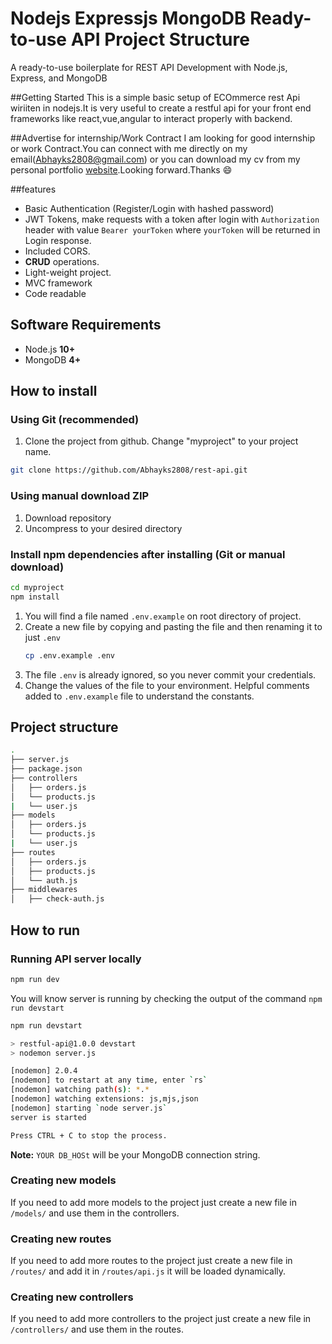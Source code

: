 # Nodejs Expressjs MongoDB Ready-to-use API Project Structure

A ready-to-use boilerplate for REST API Development with Node.js, Express, and MongoDB

##Getting Started
This is a simple basic setup of ECOmmerce rest Api wiriiten in nodejs.It is very useful to create
a restful api for your front end frameworks like react,vue,angular to interact properly with backend.

##Advertise for internship/Work Contract
I am looking for good internship or work Contract.You can connect with me directly on my email(Abhayks2808@gmail.com) or you can download my cv  from my personal portfolio [website](https://restorative-lids.000webhostapp.com/).Looking forward.Thanks :smile:

##features
-   Basic Authentication (Register/Login with hashed password)
-   JWT Tokens, make requests with a token after login with `Authorization` header with value `Bearer yourToken` where `yourToken` will be returned in Login response.
-   Included CORS.
-   **CRUD** operations.
-   Light-weight project.
-   MVC framework
-   Code readable

## Software Requirements

-   Node.js **10+**
-   MongoDB **4+** 

## How to install

### Using Git (recommended)

1.  Clone the project from github. Change "myproject" to your project name.

```bash
git clone https://github.com/Abhayks2808/rest-api.git
```

### Using manual download ZIP

1.  Download repository
2.  Uncompress to your desired directory
### Install npm dependencies after installing (Git or manual download)

```bash
cd myproject
npm install
```
1.  You will find a file named `.env.example` on root directory of project.
2.  Create a new file by copying and pasting the file and then renaming it to just `.env`
    ```bash
    cp .env.example .env
    ```
3.  The file `.env` is already ignored, so you never commit your credentials.
4.  Change the values of the file to your environment. Helpful comments added to `.env.example` file to understand the constants.
## Project  structure
```sh
.
├── server.js
├── package.json
├── controllers
│   ├── orders.js
│   └── products.js
|   └── user.js
├── models
│   ├── orders.js
│   └── products.js
|   └── user.js
├── routes
│   ├── orders.js
│   ├── products.js
│   └── auth.js
├── middlewares
│   ├── check-auth.js

```

## How to run

### Running  API server locally

```bash
npm run dev
```

You will know server is running by checking the output of the command `npm run devstart`
```bash
npm run devstart

> restful-api@1.0.0 devstart 
> nodemon server.js

[nodemon] 2.0.4
[nodemon] to restart at any time, enter `rs`
[nodemon] watching path(s): *.*
[nodemon] watching extensions: js,mjs,json
[nodemon] starting `node server.js`
server is started

Press CTRL + C to stop the process.
```
**Note:**  `YOUR DB_HOSt` will be your MongoDB connection string.

### Creating new models

If you need to add more models to the project just create a new file in `/models/` and use them in the controllers.

### Creating new routes

If you need to add more routes to the project just create a new file in `/routes/` and add it in `/routes/api.js` it will be loaded dynamically.

### Creating new controllers

If you need to add more controllers to the project just create a new file in `/controllers/` and use them in the routes.